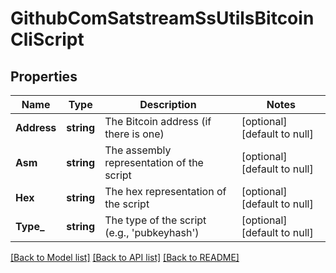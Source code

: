 # GithubComSatstreamSsUtilsBitcoinCliScript

## Properties
Name | Type | Description | Notes
------------ | ------------- | ------------- | -------------
**Address** | **string** | The Bitcoin address (if there is one) | [optional] [default to null]
**Asm** | **string** | The assembly representation of the script | [optional] [default to null]
**Hex** | **string** | The hex representation of the script | [optional] [default to null]
**Type_** | **string** | The type of the script (e.g., &#x27;pubkeyhash&#x27;) | [optional] [default to null]

[[Back to Model list]](../README.md#documentation-for-models) [[Back to API list]](../README.md#documentation-for-api-endpoints) [[Back to README]](../README.md)

